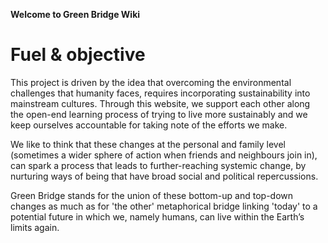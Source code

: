 **Welcome to Green Bridge Wiki**

# Fuel & objective

This project is driven by the idea that overcoming the environmental challenges that humanity faces, requires incorporating sustainability into mainstream cultures. Through this website, we support each other along the open-end learning process of trying to live more sustainably and we keep ourselves accountable for taking note of the efforts we make. 


We like to think that these changes at the personal and family level (sometimes a wider sphere of action when friends and neighbours join in), can spark a process that leads to further-reaching systemic change, by nurturing ways of being that have broad social and political repercussions. 


Green Bridge stands for the union of these bottom-up and top-down changes as much as for 'the other' metaphorical bridge linking 'today' to a potential future in which we, namely humans, can live within the Earth’s limits again.
